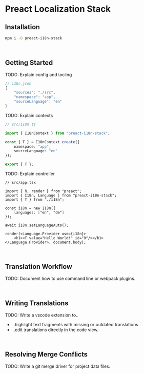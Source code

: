 # Preact Localization Stack

## Installation
```bash
npm i -D preact-i18n-stack
```

<br>



## Getting Started
TODO: Explain config and tooling
```js
// i18n.json
{
    "sources": "./src",
    "namespace": "app",
    "sourceLanguage": "en"
}
```

TODO: Explain contexts
```ts
// src/i18n.ts

import { I18nContext } from "preact-i18n-stack";

const { T } = I18nContext.create({
    namespace: "app",
    sourceLanguage: "en"
});

export { T };
```

TODO: Explain controller
```tsx
// src/app.tsx

import { h, render } from "preact";
import { I18n, Language } from "preact-i18n-stack";
import { T } from "./i18n";

const i18n = new I18n({
    languages: ["en", "de"]
});

await i18n.setLanguageAuto();

render(<Language.Provider use={i18n}>
    <h1><T value="Hello World!" id="0"/></h1>
</Language.Provider>, document.body);
```

<br>



## Translation Workflow
TODO: Document how to use command line or webpack plugins.

<br>



## Writing Translations

TODO: Write a vscode extension to..
+ ..highlight text fragments with missing or outdated translations.
+ ..edit translations directly in the code view.

<br>



## Resolving Merge Conflicts
TODO: Write a git merge driver for project data files.
